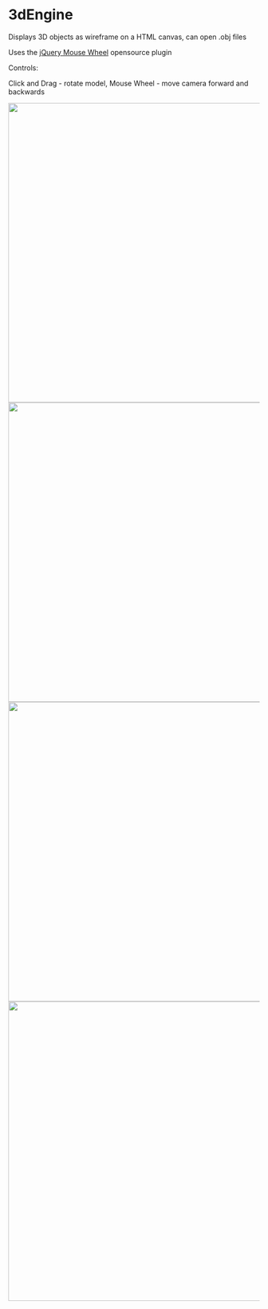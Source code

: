 # 3dEngine
Displays 3D objects as wireframe on a HTML canvas, can open .obj files

Uses the [jQuery Mouse Wheel](https://github.com/jquery/jquery-mousewheel) opensource plugin

Controls:

Click and Drag - rotate model,
Mouse Wheel - move camera forward and backwards

<img src="https://media.giphy.com/media/3gP97wmjMrR29181rG/giphy.gif" width="600"/>
<img src="https://media.giphy.com/media/EMPmOPZ5bkUesvVrQv/giphy.gif" width="600"/>
<img src="https://i.imgur.com/Ouv1uLq.png" width="600"/>
<img src="https://i.imgur.com/lhH8lgS.png" width="600"/>
